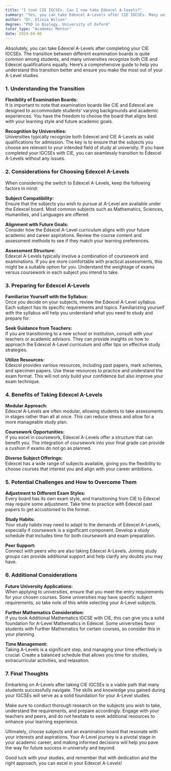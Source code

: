 ```yaml
---
title: "I took CIE IGCSEs. Can I now take Edexcel A-levels?"
summary: "Yes, you can take Edexcel A-Levels after CIE IGCSEs. Many universities recognize both qualifications equally, ensuring a smooth transition."
author: "Dr. Olivia Wilson"
degree: "PhD in Biology, University of Oxford"
tutor_type: "Academic Mentor"
date: 2024-04-06
---
```


Absolutely, you can take Edexcel A-Levels after completing your CIE IGCSEs. The transition between different examination boards is quite common among students, and many universities recognize both CIE and Edexcel qualifications equally. Here’s a comprehensive guide to help you understand this transition better and ensure you make the most out of your A-Level studies.

### 1. Understanding the Transition

**Flexibility of Examination Boards:**  
It is important to note that examination boards like CIE and Edexcel are designed to accommodate students’ varying backgrounds and academic experiences. You have the freedom to choose the board that aligns best with your learning style and future academic goals.

**Recognition by Universities:**  
Universities typically recognize both Edexcel and CIE A-Levels as valid qualifications for admission. The key is to ensure that the subjects you choose are relevant to your intended field of study at university. If you have completed your IGCSEs with CIE, you can seamlessly transition to Edexcel A-Levels without any issues.

### 2. Considerations for Choosing Edexcel A-Levels

When considering the switch to Edexcel A-Levels, keep the following factors in mind:

**Subject Compatibility:**  
Ensure that the subjects you wish to pursue at A-Level are available under the Edexcel board. Most common subjects such as Mathematics, Sciences, Humanities, and Languages are offered.

**Alignment with Future Goals:**  
Consider how the Edexcel A-Level curriculum aligns with your future academic and career aspirations. Review the course content and assessment methods to see if they match your learning preferences.

**Assessment Structure:**  
Edexcel A-Levels typically involve a combination of coursework and examinations. If you are more comfortable with practical assessments, this might be a suitable option for you. Understand the weightage of exams versus coursework in each subject you intend to take.

### 3. Preparing for Edexcel A-Levels

**Familiarize Yourself with the Syllabus:**  
Once you decide on your subjects, review the Edexcel A-Level syllabus. Each subject has its specific requirements and topics. Familiarizing yourself with the syllabus will help you understand what you need to study and prepare for.

**Seek Guidance from Teachers:**  
If you are transitioning to a new school or institution, consult with your teachers or academic advisors. They can provide insights on how to approach the Edexcel A-Level curriculum and offer tips on effective study strategies.

**Utilize Resources:**  
Edexcel provides various resources, including past papers, mark schemes, and specimen papers. Use these resources to practice and understand the exam format. This will not only build your confidence but also improve your exam technique.

### 4. Benefits of Taking Edexcel A-Levels

**Modular Approach:**  
Edexcel A-Levels are often modular, allowing students to take assessments in stages rather than all at once. This can reduce stress and allow for a more manageable study plan.

**Coursework Opportunities:**  
If you excel in coursework, Edexcel A-Levels offer a structure that can benefit you. The integration of coursework into your final grade can provide a cushion if exams do not go as planned.

**Diverse Subject Offerings:**  
Edexcel has a wide range of subjects available, giving you the flexibility to choose courses that interest you and align with your career ambitions.

### 5. Potential Challenges and How to Overcome Them

**Adjustment to Different Exam Styles:**  
Every board has its own exam style, and transitioning from CIE to Edexcel may require some adjustment. Take time to practice with Edexcel past papers to get accustomed to the format.

**Study Habits:**  
Your study habits may need to adapt to the demands of Edexcel A-Levels, especially if coursework is a significant component. Develop a study schedule that includes time for both coursework and exam preparation.

**Peer Support:**  
Connect with peers who are also taking Edexcel A-Levels. Joining study groups can provide additional support and help clarify any doubts you may have.

### 6. Additional Considerations

**Future University Applications:**  
When applying to universities, ensure that you meet the entry requirements for your chosen courses. Some universities may have specific subject requirements, so take note of this while selecting your A-Level subjects.

**Further Mathematics Consideration:**  
If you took Additional Mathematics IGCSE with CIE, this can give you a solid foundation for A-Level Mathematics in Edexcel. Some universities favor students with Further Mathematics for certain courses, so consider this in your planning.

**Time Management:**  
Taking A-Levels is a significant step, and managing your time effectively is crucial. Create a balanced schedule that allows you time for studies, extracurricular activities, and relaxation.

### 7. Final Thoughts

Embarking on A-Levels after taking CIE IGCSEs is a viable path that many students successfully navigate. The skills and knowledge you gained during your IGCSEs will serve as a solid foundation for your A-Level studies. 

Make sure to conduct thorough research on the subjects you wish to take, understand the requirements, and prepare accordingly. Engage with your teachers and peers, and do not hesitate to seek additional resources to enhance your learning experience.

Ultimately, choose subjects and an examination board that resonate with your interests and aspirations. Your A-Level journey is a pivotal stage in your academic career, and making informed decisions will help you pave the way for future success in university and beyond.

Good luck with your studies, and remember that with dedication and the right approach, you can excel in your Edexcel A-Levels!
    